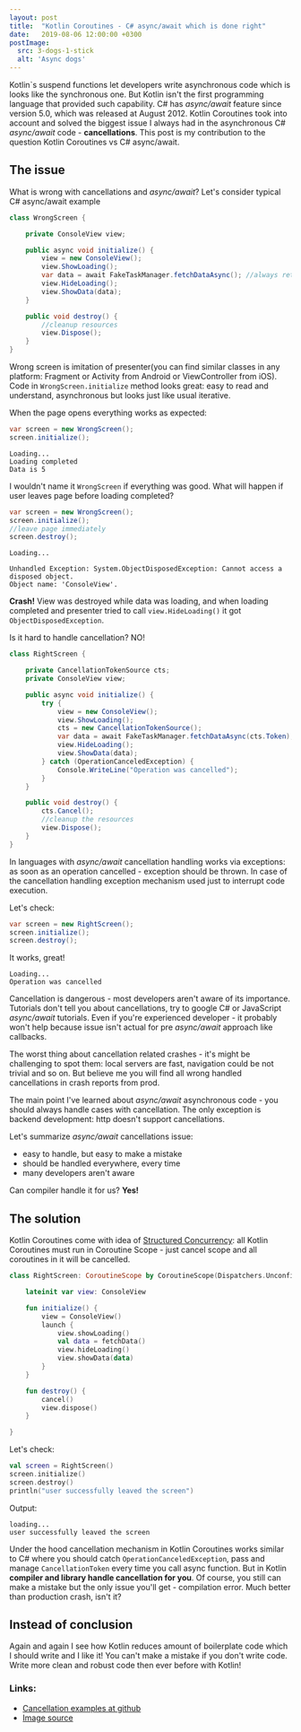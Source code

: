 ```yaml
---
layout: post
title:  "Kotlin Coroutines - C# async/await which is done right"
date:   2019-08-06 12:00:00 +0300
postImage:
  src: 3-dogs-1-stick
  alt: 'Async dogs'
---
```


Kotlin`s suspend functions let developers write asynchronous code which is looks like the synchronous one.
But Kotlin isn't the first programming language that provided such capability.
C# has *async/await* feature since version 5.0, which was released at August 2012.
Kotlin Coroutines took into account and solved the biggest issue I always had in the asynchronous C# *async/await* code - **cancellations**.
This post is my contribution to the question Kotlin Coroutines vs C# async/await.

## The issue

What is wrong with cancellations and *async/await*? Let's consider typical C# async/await example
```c#
class WrongScreen { 

    private ConsoleView view;

    public async void initialize() {
        view = new ConsoleView();
        view.ShowLoading();
        var data = await FakeTaskManager.fetchDataAsync(); //always returns 5
        view.HideLoading();
        view.ShowData(data);
    }

    public void destroy() {
        //cleanup resources
        view.Dispose();
    }
}
```

Wrong screen is imitation of presenter(you can find similar classes in any platform: Fragment or Activity from Android or ViewController from iOS). Code in `WrongScreen.initialize` method looks great: easy to read and understand, asynchronous but looks just like usual iterative.

When the page opens everything works as expected:
```c#
var screen = new WrongScreen();
screen.initialize();
```


```console
Loading...
Loading completed
Data is 5
```

I wouldn't name it `WrongScreen` if everything was good. What will happen if user leaves page before loading completed?

```c#
var screen = new WrongScreen();
screen.initialize();
//leave page immediately
screen.destroy();
```

```console
Loading...

Unhandled Exception: System.ObjectDisposedException: Cannot access a disposed object.
Object name: 'ConsoleView'.
```
**Crash!** View was destroyed while data was loading, and when loading completed and presenter tried to call `view.HideLoading()` it got `ObjectDisposedException`.

Is it hard to handle cancellation? NO!

```c#
class RightScreen { 

    private CancellationTokenSource cts;
    private ConsoleView view;

    public async void initialize() {
        try {
            view = new ConsoleView();
            view.ShowLoading();
            cts = new CancellationTokenSource();
            var data = await FakeTaskManager.fetchDataAsync(cts.Token);
            view.HideLoading();
            view.ShowData(data);
        } catch (OperationCanceledException) {
            Console.WriteLine("Operation was cancelled");
        }
    }

    public void destroy() {
        cts.Cancel();
        //cleanup the resources
        view.Dispose();
    }
}
```

In languages with *async/await* cancellation handling works via exceptions: as soon as an operation cancelled - exception should be thrown. In case of the cancellation handling exception mechanism used just to interrupt code execution.

Let's check:
```c#
var screen = new RightScreen();
screen.initialize();
screen.destroy();
```
It works, great!
```console
Loading...
Operation was cancelled
```

Cancellation is dangerous - most developers aren't aware of its importance. Tutorials don't tell you about cancellations, try to google C# or JavaScript *async/await* tutorials. Even if you're experienced developer - it probably won't help because issue isn't actual for pre *async/await* approach like callbacks.

The worst thing about cancellation related crashes - it's might be challenging to spot them: local servers are fast, navigation could be not trivial and so on. But believe me you will find all wrong handled cancellations in crash reports from prod.

The main point I've learned about *async/await* asynchronous code - you should always handle cases with cancellation. The only exception is backend development: http doesn't support cancellations.

Let's summarize *async/await* cancellations issue:

* easy to handle, but easy to make a mistake
* should be handled everywhere, every time
* many developers aren't aware

Can compiler handle it for us? **Yes!**

## The solution

Kotlin Coroutines come with idea of [Structured Concurrency](https://kotlinlang.org/docs/reference/coroutines/basics.html#structured-concurrency): all Kotlin Coroutines must run in Coroutine Scope - just cancel scope and all coroutines in it will be cancelled.

```kotlin
class RightScreen: CoroutineScope by CoroutineScope(Dispatchers.Unconfined) {

    lateinit var view: ConsoleView

    fun initialize() {
        view = ConsoleView()
        launch {
            view.showLoading()
            val data = fetchData()
            view.hideLoading()
            view.showData(data)
        }
    }

    fun destroy() {
        cancel()
        view.dispose()
    }

}
```
Let's check:
```kotlin
val screen = RightScreen()
screen.initialize()
screen.destroy()
println("user successfully leaved the screen")
```
Output:
```console
loading...
user successfully leaved the screen
```

Under the hood cancellation mechanism in Kotlin Coroutines works similar to C# where you should catch `OperationCanceledException`, pass and manage `CancellationToken` every time you call async function. But in Kotlin **compiler and library handle cancellation for you**. Of course, you still can make a mistake but the only issue you'll get - compilation error. Much better than production crash, isn't it?

## Instead of conclusion

Again and again I see how Kotlin reduces amount of boilerplate code which I should write and I like it! You can't make a mistake if you don't write code. Write more clean and robust code then ever before with Kotlin!

### Links:

* [Cancellation examples at github](https://github.com/VysotskiVadim/cancelations-examples)
* [Image source](https://www.reddit.com/r/photoshopbattles/comments/6yoxr4/psbattle_these_dogs_sharing_a_stick/)